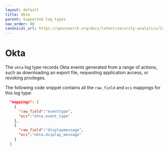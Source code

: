 ```yaml
---
layout: default
title: Okta
parent: Supported log types
nav_order: 80
canonical_url: https://opensearch.org/docs/latest/security-analytics/log-types-reference/okta/
---
```


# Okta

The `okta` log type records Okta events generated from a range of actions, such as downloading an export file, requesting application access, or revoking privileges.

The following code snippet contains all the `raw_field` and `ecs` mappings for this log type:

```json
  "mappings": [
    {
      "raw_field":"eventtype",
      "ecs":"okta.event_type"
    },
    {
      "raw_field":"displaymessage",
      "ecs":"okta.display_message"
    }
  ]
```
